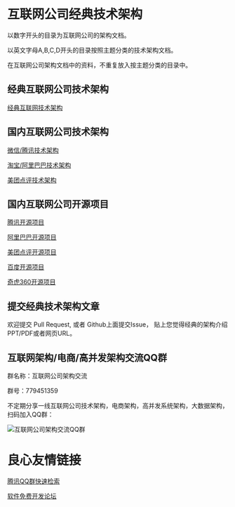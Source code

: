 # 互联网公司经典技术架构

以数字开头的目录为互联网公司的架构文档。

以英文字母A,B,C,D开头的目录按照主题分类的技术架构文档。

在互联网公司架构文档中的资料，不重复放入按主题分类的目录中。  

## 经典互联网公司技术架构

[经典互联网技术架构](https://github.com/davideuler/architecture.of.internet-product)


## 国内互联网公司技术架构
[微信/腾讯技术架构](https://github.com/davideuler/architecture.wechat-tencent)

[淘宝/阿里巴巴技术架构](https://github.com/davideuler/architecture.taobao-alibaba)

[美团点评技术架构](https://github.com/davideuler/architecture.meituan-dianping)


## 国内互联网公司开源项目

[腾讯开源项目](https://github.com/Tencent/)

[阿里巴巴开源项目](https://github.com/alibaba)

[美团点评开源项目](https://github.com/meituan-dianping)  

[百度开源项目](https://github.com/baidu)

[奇虎360开源项目](https://github.com/qihoo360)



## 提交经典技术架构文章
欢迎提交 Pull Request, 或者 Github上面提交Issue， 贴上您觉得经典的架构介绍PPT/PDF或者网页URL。

## 互联网架构/电商/高并发架构交流QQ群

群名称：互联网公司架构交流

群号：779451359

不定期分享一线互联网公司技术架构，电商架构，高并发系统架构，大数据架构，扫码加入QQ群：

![互联网公司架构交流QQ群](其他/architecture-qq-group.png)

 # 良心友情链接

[腾讯QQ群快速检索](http://u.720life.cn/s/8cf73f7c)

[软件免费开发论坛](http://u.720life.cn/s/bbb01dc0)